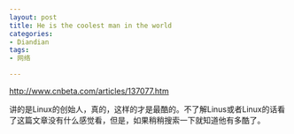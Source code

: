 ```yaml
---
layout: post
title: He is the coolest man in the world
categories:
- Diandian
tags:
- 网络

---
```

<p><a href="http://www.cnbeta.com/articles/137077.htm">http://www.cnbeta.com/articles/137077.htm</a></p>
<p>讲的是Linux的创始人，真的，这样的才是最酷的。不了解Linus或者Linux的话看了这篇文章没有什么感觉看，但是，如果稍稍搜索一下就知道他有多酷了。</p>
<p></p>